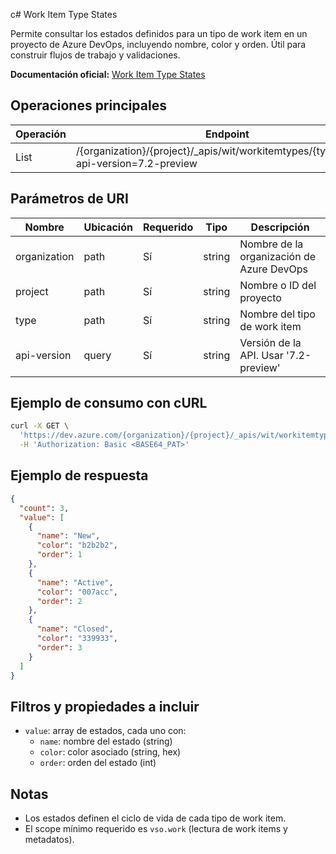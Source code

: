 c# Work Item Type States

Permite consultar los estados definidos para un tipo de work item en un proyecto de Azure DevOps, incluyendo nombre, color y orden. Útil para construir flujos de trabajo y validaciones.

**Documentación oficial:** [Work Item Type States](https://learn.microsoft.com/en-us/rest/api/azure/devops/wit/work-item-type-states?view=azure-devops-rest-7.2)

## Operaciones principales

| Operación | Endpoint                                                                                                 | Método |
|-----------|----------------------------------------------------------------------------------------------------------|--------|
| List      | /{organization}/{project}/_apis/wit/workitemtypes/{type}/states?api-version=7.2-preview                  | GET    |

## Parámetros de URI

| Nombre         | Ubicación | Requerido | Tipo   | Descripción                                 |
|----------------|-----------|-----------|--------|---------------------------------------------|
| organization   | path      | Sí        | string | Nombre de la organización de Azure DevOps   |
| project        | path      | Sí        | string | Nombre o ID del proyecto                    |
| type           | path      | Sí        | string | Nombre del tipo de work item                |
| api-version    | query     | Sí        | string | Versión de la API. Usar '7.2-preview'       |

## Ejemplo de consumo con cURL

```bash
curl -X GET \
  'https://dev.azure.com/{organization}/{project}/_apis/wit/workitemtypes/Bug/states?api-version=7.2-preview' \
  -H 'Authorization: Basic <BASE64_PAT>'
```

## Ejemplo de respuesta

```json
{
  "count": 3,
  "value": [
    {
      "name": "New",
      "color": "b2b2b2",
      "order": 1
    },
    {
      "name": "Active",
      "color": "007acc",
      "order": 2
    },
    {
      "name": "Closed",
      "color": "339933",
      "order": 3
    }
  ]
}
```

## Filtros y propiedades a incluir

  - `value`: array de estados, cada uno con:
    - `name`: nombre del estado (string)
    - `color`: color asociado (string, hex)
    - `order`: orden del estado (int)

## Notas

- Los estados definen el ciclo de vida de cada tipo de work item.
- El scope mínimo requerido es `vso.work` (lectura de work items y metadatos).
